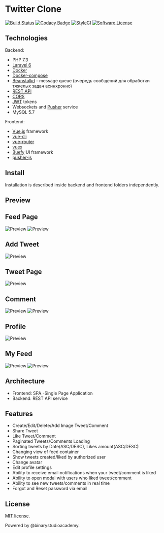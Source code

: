 # Twitter Clone

[![Build Status](https://travis-ci.org/BinaryStudioAcademy/thread-php.svg?branch=dev)](https://travis-ci.org/BinaryStudioAcademy/thread-php)
[![Codacy Badge](https://api.codacy.com/project/badge/Grade/d1280e7b47b9492abd59cf0081a95cdb)](https://app.codacy.com/app/pavelnemoi/thread-php?utm_source=github.com&utm_medium=referral&utm_content=BinaryStudioAcademy/thread-php&utm_campaign=Badge_Grade_Settings)
[![StyleCI](https://github.styleci.io/repos/178824653/shield)](https://styleci.io/repos/178824653)
[![Software License](https://img.shields.io/badge/license-MIT-brightgreen.svg?style=flat-square)](LICENSE)

## Technologies

Backend:

* PHP 7.3
* [Laravel 6](https://laravel.com)
* [Docker](https://www.docker.com/)
* [Docker-compose](https://docs.docker.com/compose/)
* [Beanstalkd](https://github.com/beanstalkd/beanstalkd) - message queue (очередь сообщений для обработки тяжелых задач асинхронно)
* [REST API](https://ru.wikipedia.org/wiki/REST)
* [CORS](https://developer.mozilla.org/ru/docs/Web/HTTP/CORS)
* [JWT](https://ru.wikipedia.org/wiki/JSON_Web_Token) tokens
* Websockets and [Pusher](https://pusher.com/) service
* MySQL 5.7

Frontend:

* [Vue.js](https://vuejs.org/) framework
* [vue-cli](https://cli.vuejs.org/)
* [vue-router](https://router.vuejs.org/)
* [vuex](https://vuex.vuejs.org/)
* [Buefy](https://buefy.org/) UI framework
* [pusher-js](https://github.com/pusher/pusher-js)

## Install

Installation is described inside backend and frontend folders independently.

## Preview

## Feed Page
![Preview](https://i.imgur.com/5GwWg9p.png)
![Preview](https://i.imgur.com/P2M7I1E.png)

## Add Tweet
![Preview](https://i.imgur.com/oWd6TsO.png)

## Tweet Page
![Preview](https://i.imgur.com/Nb3aTt3.png)

## Comment
![Preview](https://i.imgur.com/8ZxmWhF.png)
![Preview](https://i.imgur.com/e8Jaaaw.png)

## Profile
![Preview](https://i.imgur.com/PAYKiJV.png)

## My Feed
![Preview](https://i.imgur.com/6m7Tqvx.png)
![Preview](https://i.imgur.com/IMPfHQo.png)

## Architecture
- Frontend: SPA -Single Page Application
- Backend: REST API service

## Features
- Create/Edit/Delete/Add Image Tweet/Comment
- Share Tweet
- Like Tweet/Comment
- Paginated Tweets/Comments Loading
- Sorting tweets by Date(ASC/DESC), Likes amount(ASC/DESC)
- Changing view of feed container
- Show tweets created/liked by authorized user
- Change avatar
- Edit profile settings
- Ability to receive email notifications when your tweet/comment is liked
- Ability to open modal with users who liked tweet/comment
- Ability to see new tweets/comments in real time
- Forgot and Reset password via email

## License

[MIT license](https://opensource.org/licenses/MIT).

Powered by @binarystudioacademy.
